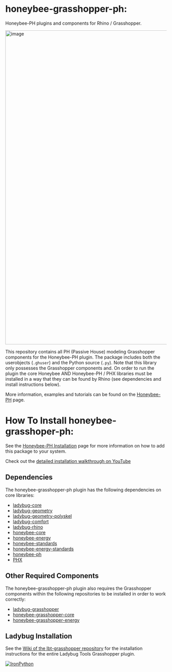 # honeybee-grasshopper-ph:

Honeybee-PH plugins and components for Rhino / Grasshopper.

<img width="978" alt="image" src="https://user-images.githubusercontent.com/69652712/193476135-cfe77702-21e1-4e5e-905e-98191ce5c3e3.png">

This repository contains all PH (Passive House) modeling Grasshopper components for the Honeybee-PH
plugin. The package includes both the userobjects (`.ghuser`) and the Python
source (`.py`). Note that this library only possesses the Grasshopper components
and. On order to run the plugin the core Honeybee AND Honeybee-PH / PHX libraries must be installed in a way that
they can be found by Rhino (see dependencies and install instructions below).

More information, examples and tutorials can be found on the [Honeybee-PH](https://ph-tools.github.io/honeybee_grasshopper_ph/) page.

# How To Install honeybee-grasshoper-ph:
See the [Honeybee-PH Installation](https://ph-tools.github.io/honeybee_grasshopper_ph/install/) page for more information on how to add this package to your system.

Check out the [detailed installation walkthrough on YouTube](https://youtu.be/DvH_Wxf1D8A)

## Dependencies

The honeybee-grasshopper-ph plugin has the following dependencies on core libraries:

* [ladybug-core](https://github.com/ladybug-tools/ladybug)
* [ladybug-geometry](https://github.com/ladybug-tools/ladybug-geometry)
* [ladybug-geometry-polyskel](https://github.com/ladybug-tools/ladybug-geometry-polyskel)
* [ladybug-comfort](https://github.com/ladybug-tools/ladybug-comfort)
* [ladybug-rhino](https://github.com/ladybug-tools/ladybug-rhino)
* [honeybee-core](https://github.com/ladybug-tools/honeybee-core)
* [honeybee-energy](https://github.com/ladybug-tools/honeybee-energy)
* [honeybee-standards](https://github.com/ladybug-tools/honeybee-standards)
* [honeybee-energy-standards](https://github.com/ladybug-tools/honeybee-ph-standards)
* [honeybee-ph](https://github.com/PH-Tools/honeybee_ph)
* [PHX](https://github.com/PH-Tools/PHX)

## Other Required Components

The honeybee-grasshopper-ph plugin also requires the Grasshopper components within the
following repositories to be installed in order to work correctly:

* [ladybug-grasshopper](https://github.com/ladybug-tools/ladybug-grasshopper)
* [honeybee-grasshopper-core](https://github.com/ladybug-tools/honeybee-grasshopper-core)
* [honeybee-grasshopper-energy](https://github.com/ladybug-tools/honeybee-grasshopper-energy)

## Ladybug Installation

See the [Wiki of the lbt-grasshopper repository](https://github.com/ladybug-tools/lbt-grasshopper/wiki)
for the installation instructions for the entire Ladybug Tools Grasshopper plugin.


[![IronPython](https://img.shields.io/badge/ironpython-2.7-red.svg)](https://github.com/IronLanguages/ironpython2/releases/tag/ipy-2.7.8/)
